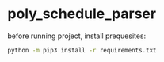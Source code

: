 # poly_schedule_parser
before running project, install prequesites:
```bash
python -m pip3 install -r requirements.txt
```
